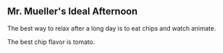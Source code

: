 ## Mr. Mueller's Ideal Afternoon

The best way to relax after a long day is to eat chips and watch animate.

The best chip flavor is tomato.
